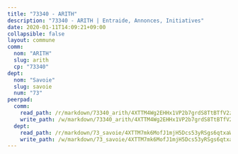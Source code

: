 ```yaml
---
title: "73340 - ARITH"
description: "73340 - ARITH | Entraide, Annonces, Initiatives"
date: 2020-01-11T14:09:21+09:00
collapsible: false
layout: commune
comm:
  nom: "ARITH"
  slug: arith
  cp: "73340"
dept:
  nom: "Savoie"
  slug: savoie
  num: "73"
peerpad:
  comm:
    read_path: /r/markdown/73340_arith/4XTTM4Wg2EHHx1VP2b7grdS8TtBTfV2zH92Yrf1VGfbkjHijT
    write_path: /w/markdown/73340_arith/4XTTM4Wg2EHHx1VP2b7grdS8TtBTfV2zH92Yrf1VGfbkjHijT-K3TgTmZLCcxLNLPg36pb1DB7iJBUvaAFa7s3KxwgHdb625mWzkNHAiz5ytU9wy8VoTVp8vRwXM6LtMgubQ2p3abmGP8XsDgBr3EpPTQnX4LyTsbtkrvTERnmm7mCTUQkguDgxrgZ
  dept:
    read_path: /r/markdown/73_savoie/4XTTM7mk6MofJ1mjH5Dcs53yRSgs6qtxaWYjKD54ttqHGEMur
    write_path: /w/markdown/73_savoie/4XTTM7mk6MofJ1mjH5Dcs53yRSgs6qtxaWYjKD54ttqHGEMur-K3TgTorsK1WLw8S2EgnkoX8tJEgZgam6ANhvqrVqNfiz9fX8kbMKu5AF1rqzXyxMRZgoVPrb5EERe3PeBhqF1SBfP5G1PJnvsDUF2LQSxevobpkDM4djQDebTYoo6Yx53thenJpY
---
```


